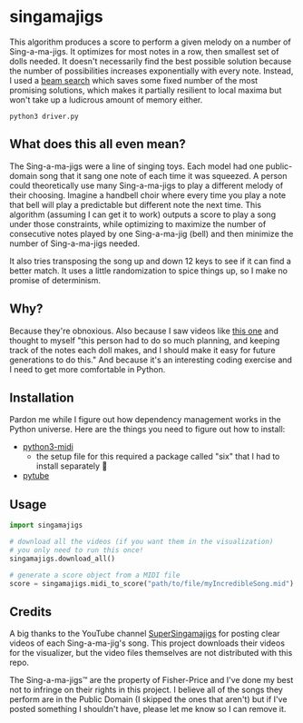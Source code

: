 # singamajigs
This algorithm produces a score to perform a given melody on a number of
Sing-a-ma-jigs. It optimizes for most notes in a row, then smallest set of dolls
needed. It doesn't necessarily find the best possible solution because the
number of possibilities increases exponentially with every note. Instead, I used
a [beam search](https://en.wikipedia.org/wiki/Beam_search) which saves some
fixed number of the most promising solutions, which makes it partially resilient
to local maxima but won't take up a ludicrous amount of memory either.

```shell
python3 driver.py
```

## What does this all even mean?
The Sing-a-ma-jigs were a line of singing toys. Each model had one public-domain
song that it sang one note of each time it was squeezed. A person could
theoretically use many Sing-a-ma-jigs to play a different melody of their
choosing. Imagine a handbell choir where every time you play a note that bell
will play a predictable but different note the next time. This algorithm
(assuming I can get it to work) outputs a score to play a song under those
constraints, while optimizing to maximize the number of consecutive notes played
by one Sing-a-ma-jig (bell) and then minimize the number of Sing-a-ma-jigs
needed.

It also tries transposing the song up and down 12 keys to see if it can find a
better match. It uses a little randomization to spice things up, so I make no
promise of determinism.

## Why?
Because they're obnoxious. Also because I saw videos like
[this one](https://www.youtube.com/watch?v=P1a554_J9VU) and thought to myself
"this person had to do so much planning, and keeping track of the notes each
doll makes, and I should make it easy for future generations to do this." And
because it's an interesting coding exercise and I need to get more comfortable
in Python.

## Installation
Pardon me while I figure out how dependency management works in the Python
universe. Here are the things you need to figure out how to install:

- [python3-midi](https://github.com/louisabraham/python3-midi)
  - the setup file for this required a package called "six" that I had to install
    separately 🤷‍
- [pytube](https://github.com/nficano/pytube)

## Usage
```python
import singamajigs

# download all the videos (if you want them in the visualization)
# you only need to run this once!
singamajigs.download_all()

# generate a score object from a MIDI file
score = singamajigs.midi_to_score("path/to/file/myIncredibleSong.mid")
```

## Credits
A big thanks to the YouTube channel
[SuperSingamajigs](https://www.youtube.com/user/SuperSingamajigs) for posting
clear videos of each Sing-a-ma-jig's song. This project downloads their videos
for the visualizer, but the video files themselves are not distributed with this
repo.

The Sing-a-ma-jigs&trade; are the property of Fisher-Price and I've done my best
not to infringe on their rights in this project. I believe all of the songs
they perform are in the Public Domain (I skipped the ones that aren't) but if I've
posted something I shouldn't have, please let me know so I can remove it.
